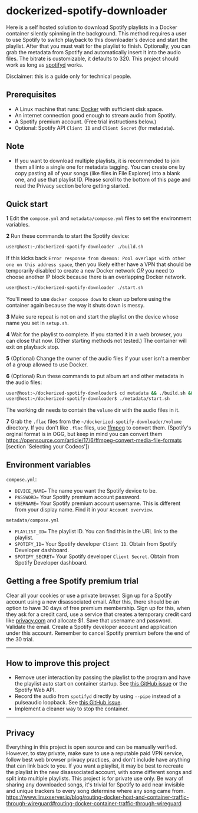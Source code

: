 # dockerized-spotify-downloader
Here is a self hosted solution to download Spotify playlists in a Docker container silently spinning in the background.
This method requires a user to use Spotify to switch playback to this downloader's device and start the playlist. After
that you must wait for the playlist to finish. Optionally, you can grab the metadata from Spotify and automatically
insert it into the audio files. The bitrate is customizable, it defaults to 320. This project should work as long as
[spotifyd](https://github.com/Spotifyd/spotifyd) works.

Disclaimer: this is a guide only for technical people.

## Prerequisites
* A Linux machine that runs: [Docker](https://www.docker.com/) with sufficient disk space.
* An internet connection good enough to stream audio from Spotify.
* A Spotify premium account. (Free trial instructions below.)
* Optional: Spotify API `Client ID` and `Client Secret` (for metadata).

## Note
* If you want to download multiple playlists, it is recommended to join them all into a single one for metadata tagging. You can create one by copy pasting all of your songs (like files in File Explorer) into a blank one, and use that playlist ID. Please scroll to the bottom of this page and read the Privacy section before getting started.

## Quick start
**1** Edit the `compose.yml` and `metadata/compose.yml` files to set the environment variables.

**2** Run these commands to start the Spotify device:
```bash
user@host:~/dockerized-spotify-downloader ./build.sh
```
If this kicks back `Error response from daemon: Pool overlaps with other one on this address space`, then you likely
either have a VPN that should be temporarily disabled to create a new Docker network *OR* you need to choose another IP
block because there is an overlapping Docker network.
```bash
user@host:~/dockerized-spotify-downloader ./start.sh
```
You'll need to use `docker compose down` to clean up before using the container again because the way it shuts down is
messy.

**3** Make sure repeat is not on and start the playlist on the device whose name you set in `setup.sh`.

**4** Wait for the playlist to complete. If you started it in a web browser, you can close that now. (Other starting methods not tested.) The container will exit on playback stop.

**5** (Optional) Change the owner of the audio files if your user isn't a member of a group allowed to use Docker.

**6** (Optional) Run these commands to put album art and other metadata in the audio files:
```bash
user@host:~/dockerized-spotify-downloader$ cd metadata && ./build.sh && cd ..
user@host:~/dockerized-spotify-downloader$ ./metadata/start.sh
```
The working dir needs to contain the `volume` dir with the audio files in it.

**7** Grab the `.flac` files from the `~/dockerized-spotify-downloader/volume` directory. If you don't like `.flac` files, use [ffmpeg](https://www.ffmpeg.org/) to convert them. (Spotify's orginal format is in OGG, but keep in mind you can convert them https://opensource.com/article/17/6/ffmpeg-convert-media-file-formats [section 'Selecting your Codecs'])

## Environment variables
`compose.yml`:
* `DEVICE_NAME=` The name you want the Spotify device to be.
* `PASSWORD=` Your Spotify premium account password.
* `USERNAME=` Your Spotify premium account username. This is different from your display name. Find it in your `Account overview`.

`metadata/compose.yml`
* `PLAYLIST_ID=` The playlist ID. You can find this in the URL link to the playlist.
* `SPOTIFY_ID=` Your Spotify developer `Client ID`. Obtain from Spotify Developer dashboard.
* `SPOTIFY_SECRET=` Your Spotify developer `Client Secret`. Obtain from Spotify Developer dashboard.

## Getting a free Spotify premium trial
Clear all your cookies or use a private browser. Sign up for a Spotify account using a new disassociated email. After
this, there should be an option to have 30 days of free premium membership. Sign up for this, when they ask for a credit
card, use a service that creates a temporary credit card like [privacy.com](https://privacy.com) and allocate $1. Save
that username and password. Validate the email. Create a Spotify developer account and application under this account.
Remember to cancel Spotify premium before the end of the 30 trial.

___

## How to improve this project
* Remove user interaction by passing the playlist to the program and have the playlist auto start on container startup. See [this GitHub issue](https://github.com/Spotifyd/spotifyd/issues/78) or the Spotify Web API.
* Record the audio from `spotifyd` directly by using `--pipe` instead of a pulseaudio loopback. See [this GitHub issue](https://github.com/Spotifyd/spotifyd/issues/78).
* Implement a cleaner way to stop the container.

___

## Privacy
Everything in this project is open source and can be manually verified. However, to stay private, make sure to use a
reputable paid VPN service, follow best web browser privacy practices, and don't include have anything that can link
back to you. If you want a playlist, it may be best to recreate the playlist in the new disassociated account, with some
different songs and split into multiple playlists. This project is for private use only. Be wary of sharing any
downloaded songs, it's trivial for Spotify to add near invisible and unique trackers to every song determine where any
song came from. https://www.linuxserver.io/blog/routing-docker-host-and-container-traffic-through-wireguard#routing-docker-container-traffic-through-wireguard 
